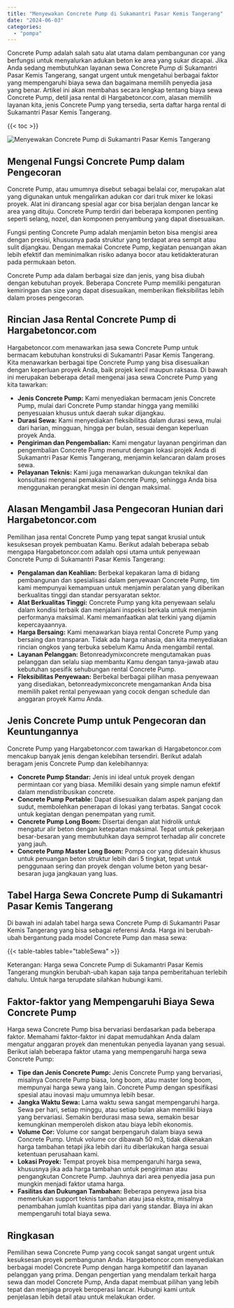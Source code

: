 ```yaml
---
title: "Menyewakan Concrete Pump di Sukamantri Pasar Kemis Tangerang"
date: "2024-06-03"
categories: 
  - "pompa"
---
```




Concrete Pump adalah salah satu alat utama dalam pembangunan cor yang berfungsi untuk menyalurkan adukan beton ke area yang sukar dicapai. Jika Anda sedang membutuhkan layanan sewa Concrete Pump di Sukamantri Pasar Kemis Tangerang, sangat urgent untuk mengetahui berbagai faktor yang mempengaruhi biaya sewa dan bagaimana memilih penyedia jasa yang benar. Artikel ini akan membahas secara lengkap tentang biaya sewa Concrete Pump, detil jasa rental di Hargabetoncor.com, alasan memilih layanan kita, jenis Concrete Pump yang tersedia, serta daftar harga rental di Sukamantri Pasar Kemis Tangerang.

{{< toc >}}

![Menyewakan Concrete Pump di Sukamantri Pasar Kemis Tangerang](https://hargareadymixid.github.io/pompa/concrete-pump%20(14).png)

## Mengenal Fungsi Concrete Pump dalam Pengecoran

Concrete Pump, atau umumnya disebut sebagai belalai cor, merupakan alat yang digunakan untuk mengalirkan adukan cor dari truk mixer ke lokasi proyek. Alat ini dirancang spesial agar cor bisa berjalan dengan lancar ke area yang dituju. Concrete Pump terdiri dari beberapa komponen penting seperti selang, nozel, dan komponen penyambung yang dapat disesuaikan.

Fungsi penting Concrete Pump adalah menjamin beton bisa mengisi area dengan presisi, khususnya pada struktur yang terdapat area sempit atau sulit dijangkau. Dengan memakai Concrete Pump, kegiatan penuangan akan lebih efektif dan meminimalkan risiko adanya bocor atau ketidakteraturan pada permukaan beton.

Concrete Pump ada dalam berbagai size dan jenis, yang bisa diubah dengan kebutuhan proyek. Beberapa Concrete Pump memiliki pengaturan kemiringan dan size yang dapat disesuaikan, memberikan fleksibilitas lebih dalam proses pengecoran.

## Rincian Jasa Rental Concrete Pump di Hargabetoncor.com

Hargabetoncor.com menawarkan jasa sewa Concrete Pump untuk bermacam kebutuhan konstruksi di Sukamantri Pasar Kemis Tangerang. Kita menawarkan berbagai tipe Concrete Pump yang bisa disesuaikan dengan keperluan proyek Anda, baik projek kecil maupun raksasa. Di bawah ini merupakan beberapa detail mengenai jasa sewa Concrete Pump yang kita tawarkan:

- **Jenis Concrete Pump:** Kami menyediakan bermacam jenis Concrete Pump, mulai dari Concrete Pump standar hingga yang memiliki penyesuaian khusus untuk daerah sukar dijangkau.
- **Durasi Sewa:** Kami menyediakan fleksibilitas dalam durasi sewa, mulai dari harian, mingguan, hingga per bulan, sesuai dengan keperluan proyek Anda.
- **Pengiriman dan Pengembalian:** Kami mengatur layanan pengiriman dan pengembalian Concrete Pump menurut dengan lokasi projek Anda di Sukamantri Pasar Kemis Tangerang, menjamin kelancaran dalam proses sewa.
- **Pelayanan Teknis:** Kami juga menawarkan dukungan teknikal dan konsultasi mengenai pemakaian Concrete Pump, sehingga Anda bisa menggunakan perangkat mesin ini dengan maksimal.

## Alasan Mengambil Jasa Pengecoran Hunian dari Hargabetoncor.com

Pemilihan jasa rental Concrete Pump yang tepat sangat krusial untuk kesuksesan proyek pembuatan Kamu. Berikut adalah beberapa sebab mengapa Hargabetoncor.com adalah opsi utama untuk penyewaan Concrete Pump di Sukamantri Pasar Kemis Tangerang:

- **Pengalaman dan Keahlian:** Berbekal kepakaran lama di bidang pembangunan dan spesialisasi dalam penyewaan Concrete Pump, tim kami mempunyai kemampuan untuk menjamin peralatan yang diberikan berkualitas tinggi dan standar persyaratan sektor.
- **Alat Berkualitas Tinggi:** Concrete Pump yang kita penyewaan selalu dalam kondisi terbaik dan menjalani inspeksi berkala untuk menjamin performanya maksimal. Kami memanfaatkan alat terkini yang dijamin kepercayaannya.
- **Harga Bersaing:** Kami menawarkan biaya rental Concrete Pump yang bersaing dan transparan. Tidak ada harga rahasia, dan kita menyediakan rincian ongkos yang terbuka sebelum Kamu Anda mengambil rental.
- **Layanan Pelanggan:** Betonreadymixconcrete mengutamakan puas pelanggan dan selalu siap membantu Kamu dengan tanya-jawab atau kebutuhan spesifik sehubungan rental Concrete Pump.
- **Fleksibilitas Penyewaan:** Berbekal berbagai pilihan masa penyewaan yang disediakan, betonreadymixconcrete mengamankan Anda bisa memilih paket rental penyewaan yang cocok dengan schedule dan anggaran proyek Kamu Anda.

## Jenis Concrete Pump untuk Pengecoran dan Keuntungannya

Concrete Pump yang Hargabetoncor.com tawarkan di Hargabetoncor.com mencakup banyak jenis dengan kelebihan tersendiri. Berikut adalah beragam jenis Concrete Pump dan kelebihannya:

- **Concrete Pump Standar:** Jenis ini ideal untuk proyek dengan permintaan cor yang biasa. Memiliki desain yang simple namun efektif dalam mendistribusikan concrete.
- **Concrete Pump Portable:** Dapat disesuaikan dalam aspek panjang dan sudut, membolehkan penerapan di lokasi yang terbatas. Sangat cocok untuk kegiatan dengan penempatan yang rumit.
- **Concrete Pump Long Boom:** Disertai dengan alat hidrolik untuk mengatur alir beton dengan ketepatan maksimal. Tepat untuk pekerjaan besar-besaran yang membutuhkan daya semprot terhadap alir concrete yang jauh.
- **Concrete Pump Master Long Boom:** Pompa cor yang didesain khusus untuk penuangan beton struktur lebih dari 5 tingkat, tepat untuk penggunaan sering dan proyek dengan volume beton yang besar-besaran juga jangkauan yang luas.

## Tabel Harga Sewa Concrete Pump di Sukamantri Pasar Kemis Tangerang

Di bawah ini adalah tabel harga sewa Concrete Pump di Sukamantri Pasar Kemis Tangerang yang bisa sebagai referensi Anda. Harga ini berubah-ubah bergantung pada model Concrete Pump dan masa sewa:

{{< table-tables table="tableSewa" >}}

Keterangan: Harga sewa Concrete Pump di Sukamantri Pasar Kemis Tangerang mungkin berubah-ubah kapan saja tanpa pemberitahuan terlebih dahulu. Untuk harga terupdate silahkan hubungi kami.

## Faktor-faktor yang Mempengaruhi Biaya Sewa Concrete Pump

Harga sewa Concrete Pump bisa bervariasi berdasarkan pada beberapa faktor. Memahami faktor-faktor ini dapat memudahkan Anda dalam mengatur anggaran proyek dan menentukan penyedia layanan yang sesuai. Berikut ialah beberapa faktor utama yang mempengaruhi harga sewa Concrete Pump:

- **Tipe dan Jenis Concrete Pump:** Jenis Concrete Pump yang bervariasi, misalnya Concrete Pump biasa, long boom, atau master long boom, mempunyai harga sewa yang lain. Concrete Pump dengan spesifikasi spesial atau inovasi maju umumnya lebih besar.
- **Jangka Waktu Sewa:** Lama waktu sewa sangat mempengaruhi harga. Sewa per hari, setiap minggu, atau setiap bulan akan memiliki biaya yang bervariasi. Semakin berdurasi masa sewa, semakin besar kemungkinan memperoleh diskon atau biaya lebih ekonomis.
- **Volume Cor:** Volume cor sangat berpengaruh dalam biaya sewa Concrete Pump. Untuk volume cor dibawah 50 m3, tidak dikenakan harga tambahan tetapi jika lebih dari itu diberlakukan harga sesuai ketentuan perusahaan kami.
- **Lokasi Proyek:** Tempat proyek bisa mempengaruhi harga sewa, khususnya jika ada harga tambahan untuk pengiriman atau pengangkutan Concrete Pump. Jauhnya dari area penyedia jasa pun mungkin menjadi faktor utama harga.
- **Fasilitas dan Dukungan Tambahan:** Beberapa penyewa jasa bisa memerlukan support teknis tambahan atau jasa ekstra, misalnya penambahan jumlah kuantitas pipa dari yang standar. Biaya ini akan mempengaruhi total biaya sewa.

## Ringkasan

Pemilihan sewa Concrete Pump yang cocok sangat sangat urgent untuk kesuksesan proyek pembangunan Anda. Hargabetoncor.com menyediakan berbagai model Concrete Pump dengan harga kompetitif dan layanan pelanggan yang prima. Dengan pengertian yang mendalam terkait harga sewa dan model Concrete Pump, Anda dapat membuat pilihan yang lebih tepat dan menjaga proyek beroperasi lancar. Hubungi kami untuk penjelasan lebih detail atau untuk melakukan order.
